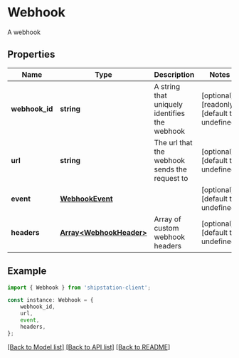 # Webhook

A webhook

## Properties

Name | Type | Description | Notes
------------ | ------------- | ------------- | -------------
**webhook_id** | **string** | A string that uniquely identifies the webhook | [optional] [readonly] [default to undefined]
**url** | **string** | The url that the webhook sends the request to | [optional] [default to undefined]
**event** | [**WebhookEvent**](WebhookEvent.md) |  | [optional] [default to undefined]
**headers** | [**Array&lt;WebhookHeader&gt;**](WebhookHeader.md) | Array of custom webhook headers | [optional] [default to undefined]

## Example

```typescript
import { Webhook } from 'shipstation-client';

const instance: Webhook = {
    webhook_id,
    url,
    event,
    headers,
};
```

[[Back to Model list]](../README.md#documentation-for-models) [[Back to API list]](../README.md#documentation-for-api-endpoints) [[Back to README]](../README.md)
